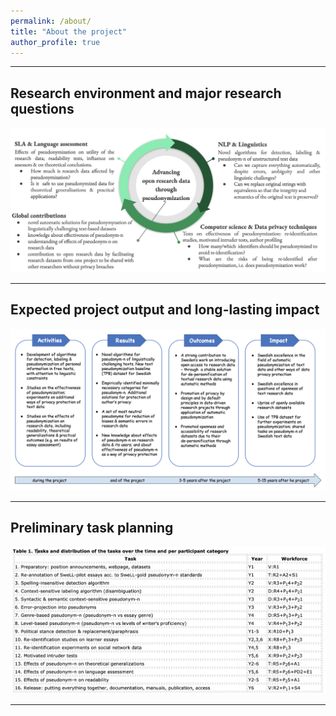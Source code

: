 ```yaml
---
permalink: /about/
title: "About the project"
author_profile: true
---
```


<!-- Link to a page on 'Personal information handling' -->

<!-- Rename this page to 'The project' 
add more information about the project -->

------

## Research environment and major research questions

![Environment](../assets/images/Environment.png)

------

## Expected project output and long-lasting impact

![Impact](../assets/images/Impact_pseudo.png)

------

## Preliminary task planning

![Tasks](../assets/images/Tasks_table.png)

------
